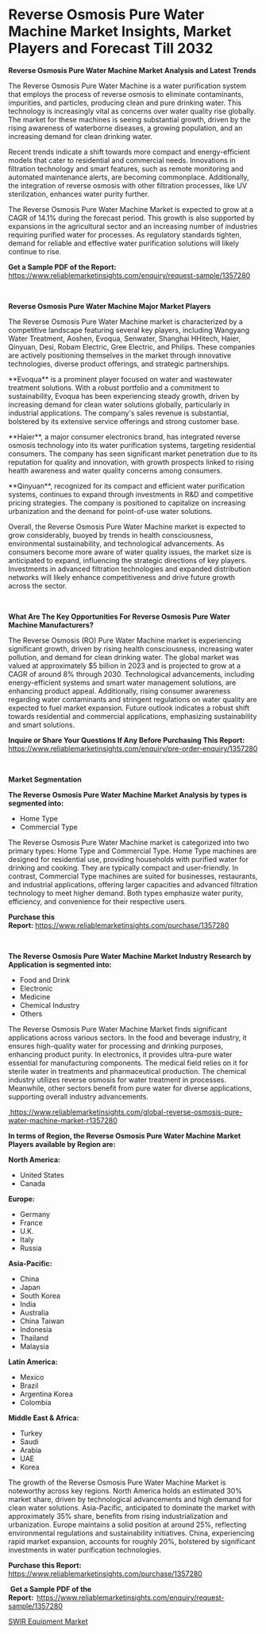 <p><h1>Reverse Osmosis Pure Water Machine Market Insights, Market Players and Forecast Till 2032</h1></p><p><strong>Reverse Osmosis Pure Water Machine Market Analysis and Latest Trends</strong></p>
<p><p>The Reverse Osmosis Pure Water Machine is a water purification system that employs the process of reverse osmosis to eliminate contaminants, impurities, and particles, producing clean and pure drinking water. This technology is increasingly vital as concerns over water quality rise globally. The market for these machines is seeing substantial growth, driven by the rising awareness of waterborne diseases, a growing population, and an increasing demand for clean drinking water.</p><p>Recent trends indicate a shift towards more compact and energy-efficient models that cater to residential and commercial needs. Innovations in filtration technology and smart features, such as remote monitoring and automated maintenance alerts, are becoming commonplace. Additionally, the integration of reverse osmosis with other filtration processes, like UV sterilization, enhances water purity further.</p><p>The Reverse Osmosis Pure Water Machine Market is expected to grow at a CAGR of 14.1% during the forecast period. This growth is also supported by expansions in the agricultural sector and an increasing number of industries requiring purified water for processes. As regulatory standards tighten, demand for reliable and effective water purification solutions will likely continue to rise.</p></p>
<p><strong>Get a Sample PDF of the Report:&nbsp;</strong> <a href="https://www.reliablemarketinsights.com/enquiry/request-sample/1357280?utm_campaign=2328&utm_medium=2&utm_source=Github&utm_content=ia&utm_term=24022025&utm_id=reverse-osmosis-pure-water-machine">https://www.reliablemarketinsights.com/enquiry/request-sample/1357280</a></p>
<p>&nbsp;</p>
<p><strong>Reverse Osmosis Pure Water Machine Major Market Players</strong></p>
<p><p>The Reverse Osmosis Pure Water Machine market is characterized by a competitive landscape featuring several key players, including Wangyang Water Treatment, Aoshen, Evoqua, Senwater, Shanghai HHitech, Haier, Qinyuan, Desi, Robam Electric, Gree Electric, and Philips. These companies are actively positioning themselves in the market through innovative technologies, diverse product offerings, and strategic partnerships.</p><p>**Evoqua** is a prominent player focused on water and wastewater treatment solutions. With a robust portfolio and a commitment to sustainability, Evoqua has been experiencing steady growth, driven by increasing demand for clean water solutions globally, particularly in industrial applications. The company's sales revenue is substantial, bolstered by its extensive service offerings and strong customer base.</p><p>**Haier**, a major consumer electronics brand, has integrated reverse osmosis technology into its water purification systems, targeting residential consumers. The company has seen significant market penetration due to its reputation for quality and innovation, with growth prospects linked to rising health awareness and water quality concerns among consumers.</p><p>**Qinyuan**, recognized for its compact and efficient water purification systems, continues to expand through investments in R&D and competitive pricing strategies. The company is positioned to capitalize on increasing urbanization and the demand for point-of-use water solutions.</p><p>Overall, the Reverse Osmosis Pure Water Machine market is expected to grow considerably, buoyed by trends in health consciousness, environmental sustainability, and technological advancements. As consumers become more aware of water quality issues, the market size is anticipated to expand, influencing the strategic directions of key players. Investments in advanced filtration technologies and expanded distribution networks will likely enhance competitiveness and drive future growth across the sector.</p></p>
<p>&nbsp;</p>
<p><strong>What Are The Key Opportunities For Reverse Osmosis Pure Water Machine Manufacturers?</strong></p>
<p><p>The Reverse Osmosis (RO) Pure Water Machine market is experiencing significant growth, driven by rising health consciousness, increasing water pollution, and demand for clean drinking water. The global market was valued at approximately $5 billion in 2023 and is projected to grow at a CAGR of around 8% through 2030. Technological advancements, including energy-efficient systems and smart water management solutions, are enhancing product appeal. Additionally, rising consumer awareness regarding water contaminants and stringent regulations on water quality are expected to fuel market expansion. Future outlook indicates a robust shift towards residential and commercial applications, emphasizing sustainability and smart solutions.</p></p>
<p><strong>Inquire or Share Your Questions If Any Before Purchasing This Report:</strong> <a href="https://www.reliablemarketinsights.com/enquiry/pre-order-enquiry/1357280?utm_campaign=2328&utm_medium=2&utm_source=Github&utm_content=ia&utm_term=24022025&utm_id=reverse-osmosis-pure-water-machine">https://www.reliablemarketinsights.com/enquiry/pre-order-enquiry/1357280</a></p>
<p>&nbsp;</p>
<p><strong>Market Segmentation</strong></p>
<p><strong>The Reverse Osmosis Pure Water Machine Market Analysis by types is segmented into:</strong></p>
<p><ul><li>Home Type</li><li>Commercial Type</li></ul></p>
<p><p>The Reverse Osmosis Pure Water Machine market is categorized into two primary types: Home Type and Commercial Type. Home Type machines are designed for residential use, providing households with purified water for drinking and cooking. They are typically compact and user-friendly. In contrast, Commercial Type machines are suited for businesses, restaurants, and industrial applications, offering larger capacities and advanced filtration technology to meet higher demand. Both types emphasize water purity, efficiency, and convenience for their respective users.</p></p>
<p><strong>Purchase this Report:&nbsp;</strong><a href="https://www.reliablemarketinsights.com/purchase/1357280?utm_campaign=2328&utm_medium=2&utm_source=Github&utm_content=ia&utm_term=24022025&utm_id=reverse-osmosis-pure-water-machine">https://www.reliablemarketinsights.com/purchase/1357280</a></p>
<p>&nbsp;</p>
<p><strong>The Reverse Osmosis Pure Water Machine Market Industry Research by Application is segmented into:</strong></p>
<p><ul><li>Food and Drink</li><li>Electronic</li><li>Medicine</li><li>Chemical Industry</li><li>Others</li></ul></p>
<p><p>The Reverse Osmosis Pure Water Machine Market finds significant applications across various sectors. In the food and beverage industry, it ensures high-quality water for processing and drinking purposes, enhancing product purity. In electronics, it provides ultra-pure water essential for manufacturing components. The medical field relies on it for sterile water in treatments and pharmaceutical production. The chemical industry utilizes reverse osmosis for water treatment in processes. Meanwhile, other sectors benefit from pure water for diverse applications, supporting overall industry advancements.</p></p>
<p><a href="https://www.reliablemarketinsights.com/global-reverse-osmosis-pure-water-machine-market-r1357280?utm_campaign=2328&utm_medium=2&utm_source=Github&utm_content=ia&utm_term=24022025&utm_id=reverse-osmosis-pure-water-machine">&nbsp;https://www.reliablemarketinsights.com/global-reverse-osmosis-pure-water-machine-market-r1357280</a></p>
<p><strong>In terms of Region, the Reverse Osmosis Pure Water Machine Market Players available by Region are:</strong></p>
<p>
    <p> <strong> North America: </strong>
        <ul>
            <li>United States</li>
            <li>Canada</li>
        </ul>
        </p> 
    <p> <strong> Europe: </strong>
        <ul>
            <li>Germany</li>
            <li>France</li>
            <li>U.K.</li>
            <li>Italy</li>
            <li>Russia</li>
        </ul>
        </p> 
    <p> <strong> Asia-Pacific: </strong>
        <ul>
            <li>China</li>
            <li>Japan</li>
            <li>South Korea</li>
            <li>India</li>
            <li>Australia</li>
            <li>China Taiwan</li>
            <li>Indonesia</li>
            <li>Thailand</li>
            <li>Malaysia</li>
        </ul>
        </p> 
    <p> <strong> Latin America: </strong>
        <ul>
            <li>Mexico</li>
            <li>Brazil</li>
            <li>Argentina Korea</li>
            <li>Colombia</li>
        </ul>
        </p> 
    <p> <strong> Middle East & Africa: </strong>
        <ul>
            <li>Turkey</li>
            <li>Saudi</li>
            <li>Arabia</li>
            <li>UAE</li>
            <li>Korea</li>
        </ul>
    </p>
    </p>
<p><p>The growth of the Reverse Osmosis Pure Water Machine Market is noteworthy across key regions. North America holds an estimated 30% market share, driven by technological advancements and high demand for clean water solutions. Asia-Pacific, anticipated to dominate the market with approximately 35% share, benefits from rising industrialization and urbanization. Europe maintains a solid position at around 25%, reflecting environmental regulations and sustainability initiatives. China, experiencing rapid market expansion, accounts for roughly 20%, bolstered by significant investments in water purification technologies.</p></p>
<p><strong>Purchase this Report: </strong><a href="https://www.reliablemarketinsights.com/purchase/1357280?utm_campaign=2328&utm_medium=2&utm_source=Github&utm_content=ia&utm_term=24022025&utm_id=reverse-osmosis-pure-water-machine">https://www.reliablemarketinsights.com/purchase/1357280</a></p>
<p>&nbsp;<strong>Get a Sample PDF of the Report:&nbsp;&nbsp;</strong><a href="https://www.reliablemarketinsights.com/enquiry/request-sample/1357280?utm_campaign=2328&utm_medium=2&utm_source=Github&utm_content=ia&utm_term=24022025&utm_id=reverse-osmosis-pure-water-machine">https://www.reliablemarketinsights.com/enquiry/request-sample/1357280</a></p>
<p><strong></strong></p>
<p><p><a href="https://github.com/sherikacas30/Market-Research-Report-List-1/blob/main/swir-equipment-market.md?utm_campaign=2328&utm_medium=2&utm_source=Github&utm_content=ia&utm_term=24022025&utm_id=reverse-osmosis-pure-water-machine">SWIR Equipment Market</a></p></p>